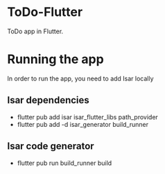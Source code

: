 # ToDo-Flutter
  ToDo app in Flutter.

# Running the app
  In order to run the app, you need to add Isar locally

## Isar dependencies
  - flutter pub add isar isar_flutter_libs path_provider
  - flutter pub add -d isar_generator build_runner

## Isar code generator
  - flutter pub run build_runner build
